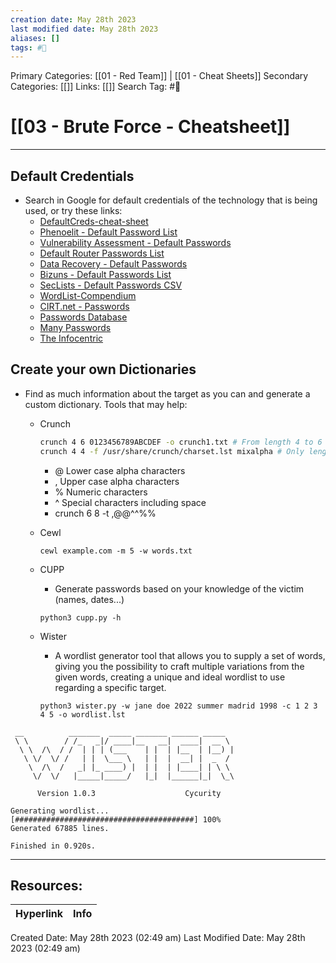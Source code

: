 ```yaml
---
creation date: May 28th 2023
last modified date: May 28th 2023
aliases: []
tags: #📖
---
```


Primary Categories: [[01 - Red Team]] | [[01 - Cheat Sheets]]
Secondary Categories: [[]] 
Links: [[]] 
Search Tag: #📖  

# [[03 - Brute Force - Cheatsheet]]  
---
## Default Credentials
- Search in Google for default credentials of the technology that is being used, or try these links:
  - [DefaultCreds-cheat-sheet](https://github.com/ihebski/DefaultCreds-cheat-sheet)
  - [Phenoelit - Default Password List](http://www.phenoelit.org/dpl/dpl.html)
  - [Vulnerability Assessment - Default Passwords](http://www.vulnerabilityassessment.co.uk/passwordsC.htm)
  - [Default Router Passwords List](https://192-168-1-1ip.mobi/default-router-passwords-list/)
  - [Data Recovery - Default Passwords](https://datarecovery.com/rd/default-passwords/)
  - [Bizuns - Default Passwords List](https://bizuns.com/default-passwords-list)
  - [SecLists - Default Passwords CSV](https://github.com/danielmiessler/SecLists/blob/master/Passwords/Default-Credentials/default-passwords.csv)
  - [WordList-Compendium](https://github.com/Dormidera/WordList-Compendium)
  - [CIRT.net - Passwords](https://www.cirt.net/passwords)
  - [Passwords Database](http://www.passwordsdatabase.com/)
  - [Many Passwords](https://many-passwords.github.io/)
  - [The Infocentric](https://theinfocentric.com/)

## Create your own Dictionaries
- Find as much information about the target as you can and generate a custom dictionary. Tools that may help:
  - Crunch
    ```bash
    crunch 4 6 0123456789ABCDEF -o crunch1.txt # From length 4 to 6 using that alphabet
    crunch 4 4 -f /usr/share/crunch/charset.lst mixalpha # Only length 4 using charset mixalpha (inside file charset.lst)
    ```
    - @ Lower case alpha characters
    - , Upper case alpha characters
    - % Numeric characters
    - ^ Special characters including space
    - crunch 6 8 -t ,@@^^%%

  - Cewl
    ```
    cewl example.com -m 5 -w words.txt
    ```

  - CUPP
    - Generate passwords based on your knowledge of the victim (names, dates...)
    ```
    python3 cupp.py -h
    ```

  - Wister
    - A wordlist generator tool that allows you to supply a set of words, giving you the possibility to craft multiple variations from the given words, creating a unique and ideal wordlist to use regarding a specific target.
    ```
    python3 wister.py -w jane doe 2022 summer madrid 1998 -c 1 2 3 4 5 -o wordlist.lst
    ```

```
 __          _______  _____ _______ ______ _____  
 \ \        / /_   _|/ ____|__   __|  ____|  __ \ 
  \ \  /\  / /  | | | (___    | |  | |__  | |__) |
   \ \/  \/ /   | |  \___ \   | |  |  __| |  _  / 
    \  /\  /   _| |_ ____) |  | |  | |____| | \ \ 
     \/  \/   |_____|_____/   |_|  |______|_|  \_\

      Version 1.0.3                    Cycurity    
      
Generating wordlist...
[########################################] 100%
Generated 67885 lines.

Finished in 0.920s.
```




___

## Resources:

| Hyperlink | Info |
| --------- | ---- |


Created Date: May 28th 2023 (02:49 am) 
Last Modified Date: May 28th 2023 (02:49 am)
